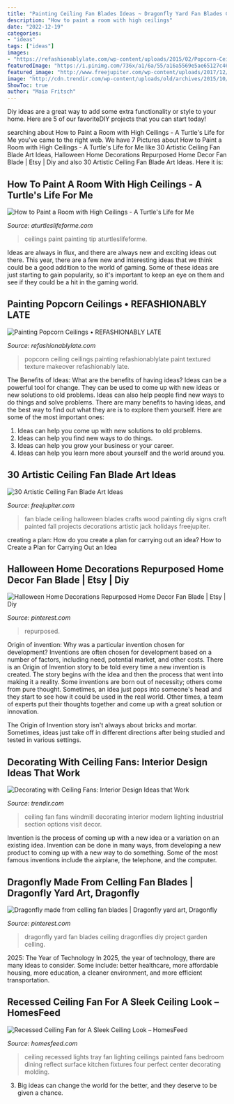 ```yaml
---
title: "Painting Ceiling Fan Blades Ideas ~ Dragonfly Yard Fan Blades Ceiling Dragonflies Diy Project Garden Celling"
description: "How to paint a room with high ceilings"
date: "2022-12-19"
categories:
- "ideas"
tags: ["ideas"]
images:
- "https://refashionablylate.com/wp-content/uploads/2015/02/Popcorn-Ceiling.jpg"
featuredImage: "https://i.pinimg.com/736x/a1/6a/55/a16a5569e5ae65127c4607118c797f94--dragonfly-art-project-s.jpg"
featured_image: "http://www.freejupiter.com/wp-content/uploads/2017/12/Ceiling-Fan-Blade-Art-Ideas-8-1.jpg"
image: "http://cdn.trendir.com/wp-content/uploads/old/archives/2015/10/04/windmill-ceiling-fan-4.jpg"
ShowToc: true
author: "Maia Fritsch"
---
```



Diy ideas are a great way to add some extra functionality or style to your home. Here are 5 of our favoriteDIY projects that you can start today!

	

		
searching about How to Paint a Room with High Ceilings - A Turtle&#039;s Life for Me you've came to the right web. We have 7 Pictures about How to Paint a Room with High Ceilings - A Turtle&#039;s Life for Me like 30 Artistic Ceiling Fan Blade Art Ideas, Halloween Home Decorations Repurposed Home Decor Fan Blade | Etsy | Diy and also 30 Artistic Ceiling Fan Blade Art Ideas. Here it is:
		
    
## How To Paint A Room With High Ceilings - A Turtle&#039;s Life For Me

<img loading=lazy src="https://www.aturtleslifeforme.com/wp-content/uploads/2015/03/painting-high-ceilings.jpg" onerror="this.onerror=null;this.src='https://tse2.mm.bing.net/th?id=OIP.2_X2-Pq4mMt_jXtg2iMiawHaLH&amp;pid=15.1';" alt="How to Paint a Room with High Ceilings - A Turtle&#039;s Life for Me">

_Source: aturtleslifeforme.com_

>ceilings paint painting tip aturtleslifeforme. 

	

Ideas are always in flux, and there are always new and exciting ideas out there. This year, there are a few new and interesting ideas that we think could be a good addition to the world of gaming. Some of these ideas are just starting to gain popularity, so it's important to keep an eye on them and see if they could be a hit in the gaming world.

    
## Painting Popcorn Ceilings • REFASHIONABLY LATE

<img loading=lazy src="https://refashionablylate.com/wp-content/uploads/2015/02/Popcorn-Ceiling.jpg" onerror="this.onerror=null;this.src='https://tse4.mm.bing.net/th?id=OIP.wg-na3fObmE4WnVQE7AjKAHaF7&amp;pid=15.1';" alt="Painting Popcorn Ceilings • REFASHIONABLY LATE">

_Source: refashionablylate.com_

>popcorn ceiling ceilings painting refashionablylate paint textured texture makeover refashionably late. 

	

The Benefits of Ideas: What are the benefits of having ideas?
Ideas can be a powerful tool for change. They can be used to come up with new ideas or new solutions to old problems. Ideas can also help people find new ways to do things and solve problems. There are many benefits to having ideas, and the best way to find out what they are is to explore them yourself. Here are some of the most important ones: 
1. Ideas can help you come up with new solutions to old problems.
2. Ideas can help you find new ways to do things.
3. Ideas can help you grow your business or your career.
4. Ideas can help you learn more about yourself and the world around you.

    
## 30 Artistic Ceiling Fan Blade Art Ideas

<img loading=lazy src="http://www.freejupiter.com/wp-content/uploads/2017/12/Ceiling-Fan-Blade-Art-Ideas-8-1.jpg" onerror="this.onerror=null;this.src='https://tse4.mm.bing.net/th?id=OIP.OhIkf6ndSwanVex3S6a_UQHaOB&amp;pid=15.1';" alt="30 Artistic Ceiling Fan Blade Art Ideas">

_Source: freejupiter.com_

>fan blade ceiling halloween blades crafts wood painting diy signs craft painted fall projects decorations artistic jack holidays freejupiter. 

	

creating a plan: How do you create a plan for carrying out an idea?
How to Create a Plan for Carrying Out an Idea

    
## Halloween Home Decorations Repurposed Home Decor Fan Blade | Etsy | Diy

<img loading=lazy src="https://i.pinimg.com/originals/93/ad/e8/93ade854f2e0243f7542b21d67130bdd.jpg" onerror="this.onerror=null;this.src='https://tse4.mm.bing.net/th?id=OIP.wD1ajhKBvbTTlgSa2plJWgHaLU&amp;pid=15.1';" alt="Halloween Home Decorations Repurposed Home Decor Fan Blade | Etsy | Diy">

_Source: pinterest.com_

>repurposed. 

	

Origin of invention: Why was a particular invention chosen for development?
Inventions are often chosen for development based on a number of factors, including need, potential market, and other costs. There is an Origin of Invention story to be told every time a new invention is created. The story begins with the idea and then the process that went into making it a reality. 
Some inventions are born out of necessity; others come from pure thought. Sometimes, an idea just pops into someone's head and they start to see how it could be used in the real world. Other times, a team of experts put their thoughts together and come up with a great solution or innovation. 

The Origin of Invention story isn't always about bricks and mortar. Sometimes, ideas just take off in different directions after being studied and tested in various settings.

    
## Decorating With Ceiling Fans: Interior Design Ideas That Work

<img loading=lazy src="http://cdn.trendir.com/wp-content/uploads/old/archives/2015/10/04/windmill-ceiling-fan-4.jpg" onerror="this.onerror=null;this.src='https://tse3.mm.bing.net/th?id=OIP.d-S_C1pCPKImKuhF-4Qe7AHaJ4&amp;pid=15.1';" alt="Decorating with Ceiling Fans: Interior Design Ideas that Work">

_Source: trendir.com_

>ceiling fan fans windmill decorating interior modern lighting industrial section options visit decor. 

	

Invention is the process of coming up with a new idea or a variation on an existing idea. Invention can be done in many ways, from developing a new product to coming up with a new way to do something. Some of the most famous inventions include the airplane, the telephone, and the computer.

    
## Dragonfly Made From Celling Fan Blades | Dragonfly Yard Art, Dragonfly

<img loading=lazy src="https://i.pinimg.com/736x/a1/6a/55/a16a5569e5ae65127c4607118c797f94--dragonfly-art-project-s.jpg" onerror="this.onerror=null;this.src='https://tse2.mm.bing.net/th?id=OIP.pmgm9jewVkuGs40DiqiuUgHaF6&amp;pid=15.1';" alt="Dragonfly made from celling fan blades | Dragonfly yard art, Dragonfly">

_Source: pinterest.com_

>dragonfly yard fan blades ceiling dragonflies diy project garden celling. 

	

2025: The Year of Technology
In 2025, the year of technology, there are many ideas to consider. Some include: better healthcare, more affordable housing, more education, a cleaner environment, and more efficient transportation.

    
## Recessed Ceiling Fan For A Sleek Ceiling Look – HomesFeed

<img loading=lazy src="https://homesfeed.com/wp-content/uploads/2015/10/Wooden-recessed-ceiling-fan-with-lam-in-the-center-of-fan-four-units-of-recessed-lighting-fixtures.jpg" onerror="this.onerror=null;this.src='https://tse2.mm.bing.net/th?id=OIP.KJHIQ7vJOaswmQgOP7QwbAHaFj&amp;pid=15.1';" alt="Recessed Ceiling Fan for A Sleek Ceiling Look – HomesFeed">

_Source: homesfeed.com_

>ceiling recessed lights tray fan lighting ceilings painted fans bedroom dining reflect surface kitchen fixtures four perfect center decorating molding. 

	

3. Big ideas can change the world for the better, and they deserve to be given a chance.

